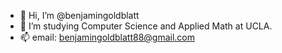 - 👋 Hi, I’m @benjamingoldblatt
- 🌱 I’m studying Computer Science and Applied Math at UCLA.
- 📫 email: benjamingoldblatt88@gmail.com

<!---
benjamingoldblatt/benjamingoldblatt is a ✨ special ✨ repository because its `README.md` (this file) appears on your GitHub profile.
You can click the Preview link to take a look at your changes.
--->
